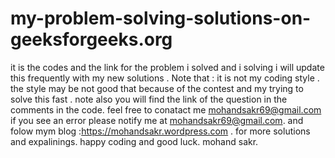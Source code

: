 # my-problem-solving-solutions-on-geeksforgeeks.org
it is the codes and the link for the problem i solved and i solving i will update this frequently with my new solutions . Note that : it is not my coding style . the style may be not good that because of the contest and my trying to solve this fast . note also you will find the link of the question in the comments in the code.
feel free to  conatact me  mohandsakr69@gmail.com 
if you see an error please notify me at mohandsakr69@gmail.com.
and folow mym blog :https://mohandsakr.wordpress.com . for more solutions and expalinings.
 happy coding and good luck. mohand sakr.
